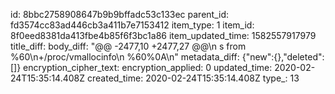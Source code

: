 id: 8bbc2758908647b9b9bffadc53c133ec
parent_id: fd3574cc83ad446cb3a411b7e7153412
item_type: 1
item_id: 8f0eed8381da413fbe4b85f6f3bc1a86
item_updated_time: 1582557917979
title_diff: 
body_diff: "@@ -2477,10 +2477,27 @@\n s from %60\n+/proc/vmallocinfo\n %60%0A\n"
metadata_diff: {"new":{},"deleted":[]}
encryption_cipher_text: 
encryption_applied: 0
updated_time: 2020-02-24T15:35:14.408Z
created_time: 2020-02-24T15:35:14.408Z
type_: 13